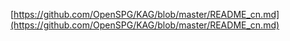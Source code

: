 [https://github.com/OpenSPG/KAG/blob/master/README_cn.md](https://github.com/OpenSPG/KAG/blob/master/README_cn.md)